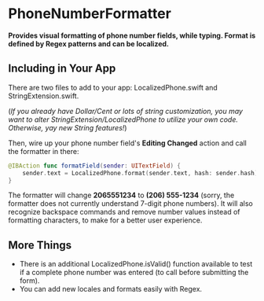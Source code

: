 # PhoneNumberFormatter

**Provides visual formatting of phone number fields, while typing. Format is defined by Regex patterns and can be localized.**


## Including in Your App

There are two files to add to your app: LocalizedPhone.swift and StringExtension.swift. 

(*If you already have Dollar/Cent or lots of string customization, you may want to alter StringExtension/LocalizedPhone to utilize your own code. Otherwise, yay new String features!*)

Then, wire up your phone number field's **Editing Changed** action and call the formatter in there:

```swift
@IBAction func formatField(sender: UITextField) {
    sender.text = LocalizedPhone.format(sender.text, hash: sender.hash)
}
```

The formatter will change **2065551234** to **(206) 555-1234** (sorry, the formatter does not currently understand 7-digit phone numbers). It will also recognize backspace commands and remove number values instead of formatting characters, to make for a better user experience.

## More Things

- There is an additional LocalizedPhone.isValid() function available to test if a complete phone number was entered (to call before submitting the form).
- You can add new locales and formats easily with Regex.

